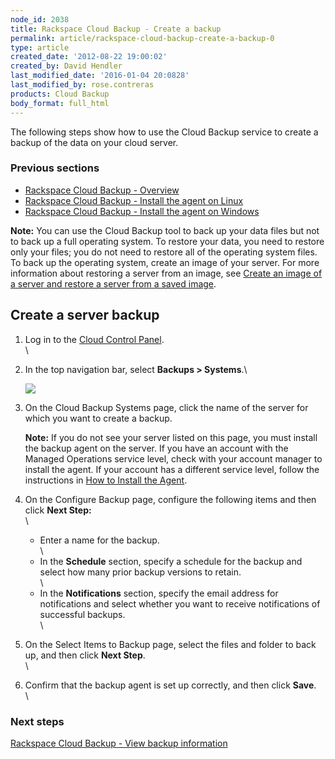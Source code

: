 ```yaml
---
node_id: 2038
title: Rackspace Cloud Backup - Create a backup
permalink: article/rackspace-cloud-backup-create-a-backup-0
type: article
created_date: '2012-08-22 19:00:02'
created_by: David Hendler
last_modified_date: '2016-01-04 20:0828'
last_modified_by: rose.contreras
products: Cloud Backup
body_format: full_html
---
```


The following steps show how to use the Cloud Backup service to create a
backup of the data on your cloud server.

### Previous sections

-   [Rackspace Cloud Backup -
    Overview](http://www.rackspace.com/knowledge_center/article/rackspace-cloud-backup-overview)
-   [Rackspace Cloud Backup - Install the agent on
    Linux](http://www.rackspace.com/knowledge_center/article/rackspace-cloud-backup-install-the-agent-on-linux)
-   [Rackspace Cloud Backup - Install the agent on
    Windows](https://www.rackspace.com/knowledge_center/article/rackspace-cloud-backup-install-the-agent-on-windows)

**Note:** You can use the Cloud Backup tool to back up your data files
but not to back up a full operating system. To restore your data, you
need to restore only your files; you do not need to restore all of the
operating system files. To back up the operating system, create an image
of your server. For more information about restoring a server from an
image, see [Create an image of a server and restore a server from a
saved
image](http://www.rackspace.com/knowledge_center/article/create-an-image-of-a-server-and-restore-a-server-from-a-saved-image).

Create a server backup
----------------------

1.  Log in to the [Cloud Control
    Panel](https://mycloud.rackspace.com/).\
    \
2.  In the top navigation bar, select **Backups \> Systems**.\

    ![](/knowledge_center/sites/default/files/field/image/2038-1_0.png)

3.  On the Cloud Backup Systems page, click the name of the server for
    which you want to create a backup.

    **Note:** If you do not see your server listed on this page, you
    must install the backup agent on the server. If you have an account
    with the Managed Operations service level, check with your account
    manager to install the agent. If your account has a different
    service level, follow the instructions in [How to Install the
    Agent](https://admin.rackspace.com/knowledge_center/article/rackspace-cloud-backup-install-the-agent).

4.  On the Configure Backup page, configure the following items and then
    click **Next Step:**\
    \
    -   Enter a name for the backup.\
        \
    -   In the **Schedule** section, specify a schedule for the backup
        and select how many prior backup versions to retain.\
        \
    -   In the **Notifications** section, specify the email address for
        notifications and select whether you want to receive
        notifications of successful backups.\
        \

5.  On the Select Items to Backup page, select the files and folder to
    back up, and then click **Next Step**.\
    \
6.  Confirm that the backup agent is set up correctly, and then click
    **Save**.\
    \

### Next steps

[Rackspace Cloud Backup - View backup
information](http://www.rackspace.com/knowledge_center/article/rackspace-cloud-backup-view-backup-information)

